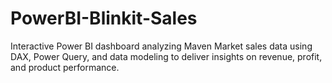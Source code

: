 # PowerBI-Blinkit-Sales
Interactive Power BI dashboard analyzing Maven Market sales data using DAX, Power Query, and data modeling to deliver insights on revenue, profit, and product performance.
